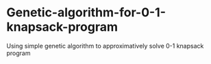 # Genetic-algorithm-for-0-1-knapsack-program
Using simple genetic algorithm to approximatively solve 0-1 knapsack program
